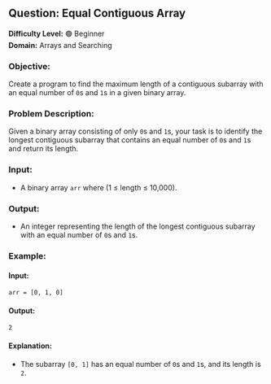 ## Question: **Equal Contiguous Array**

**Difficulty Level:** 🟢 Beginner  
**Domain:** Arrays and Searching

### **Objective:**

Create a program to find the maximum length of a contiguous subarray with an equal number of `0`s and `1`s in a given binary array.

### **Problem Description:**

Given a binary array consisting of only `0`s and `1`s, your task is to identify the longest contiguous subarray that contains an equal number of `0`s and `1`s and return its length.

### **Input:**

- A binary array `arr` where (1 ≤ length ≤ 10,000).

### **Output:**

- An integer representing the length of the longest contiguous subarray with an equal number of `0`s and `1`s.

### **Example:**

#### Input:

```plaintext
arr = [0, 1, 0]
```

#### Output:

```plaintext
2
```

#### Explanation:

- The subarray `[0, 1]` has an equal number of `0`s and `1`s, and its length is `2`.
